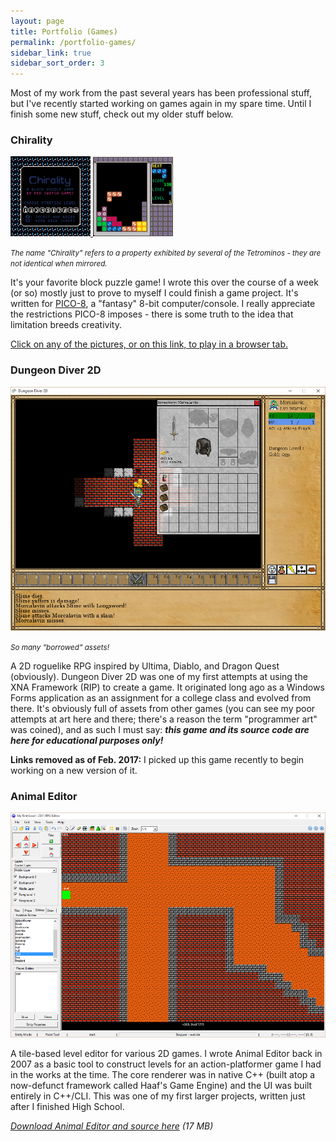 ```yaml
---
layout: page
title: Portfolio (Games)
permalink: /portfolio-games/
sidebar_link: true
sidebar_sort_order: 3
---
```


Most of my work from the past several years has been professional stuff, but I've recently started working on games again in my spare time. Until I finish some new stuff, check out my older stuff below.

### Chirality

<div>
<a href="/games/chirality.html">
    <img style="max-width: 128px;" src="/images/games/chirality_title.png" />
    <img style="max-width: 128px;" src="/images/games/chirality_gameplay.png" />
</a>
<figcaption>
    <div><p><small><em>The name "Chirality" refers to a property exhibited by several of the Tetrominos - they are not identical when mirrored.</em></small></p></div>
</figcaption>
</div>

<div><p>It's your favorite block puzzle game! I wrote this over the course of a week (or so) mostly just to prove to myself I could finish a game project. It's written for <a href="https://www.lexaloffle.com/pico-8.php">PICO-8</a>, a "fantasy" 8-bit computer/console. I really appreciate the restrictions PICO-8 imposes - there is some truth to the idea that limitation breeds creativity.</p>

<p><a href="/games/chirality.html">Click on any of the pictures, or on this link, to play in a browser tab.</a></p>
</div>

### Dungeon Diver 2D

<div>
<img src="/images/portfolio/dd2d.png" />
<figcaption>
    <div><p><small><em>So many "borrowed" assets!</em></small></p></div>
</figcaption>
</div>

A 2D roguelike RPG inspired by Ultima, Diablo, and Dragon Quest (obviously). Dungeon Diver 2D was one of my first attempts at using the XNA Framework (RIP) to create a game. It originated long ago as a Windows Forms application as an assignment for a college class and evolved from there. It's obviously full of assets from other games (you can see my poor attempts at art here and there; there's a reason the term "programmer art" was coined), and as such I must say: **_this game and its source code are here for educational purposes only!_**

**Links removed as of Feb. 2017:** I picked up this game recently to begin working on a new version of it.

### Animal Editor

<div>
<img src="/images/portfolio/animal_editor.png" />
</div>

A tile-based level editor for various 2D games. I wrote Animal Editor back in 2007 as a basic tool to construct levels for an action-platformer game I had in the works at the time. The core renderer was in native C++ (built atop a now-defunct framework called Haaf's Game Engine) and the UI was built entirely in C++/CLI. This was one of my first larger projects, written just after I finished High School.

_[Download Animal Editor and source here](https://www.dropbox.com/s/11fshnl6b1kkuom/Animal%20Editor%202011%20src.zip?dl=0) (17 MB)_